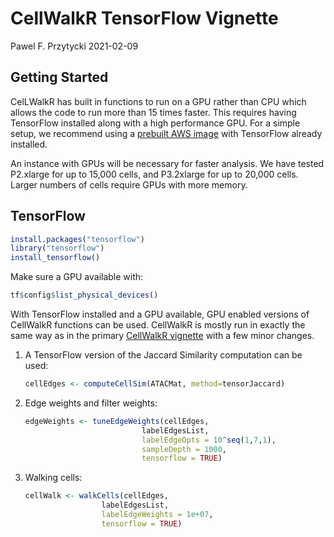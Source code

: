 CellWalkR TensorFlow Vignette
================
Pawel F. Przytycki
2021-02-09

Getting Started
---------------

CelLWalkR has built in functions to run on a GPU rather than CPU which allows the code to run more than 15 times faster. This requires having TensorFlow installed along with a high performance GPU. For a simple setup, we recommend using a [prebuilt AWS image](https://www.louisaslett.com/RStudio_AMI/) with TensorFlow already installed.

An instance with GPUs will be necessary for faster analysis. We have tested P2.xlarge for up to 15,000 cells, and P3.2xlarge for up to 20,000 cells. Larger numbers of cells require GPUs with more memory.

TensorFlow
----------

``` r
install.packages("tensorflow")
library("tensorflow")
install_tensorflow()
```

Make sure a GPU available with:

``` r
tf$config$list_physical_devices()
```

With TensorFlow installed and a GPU available, GPU enabled versions of CellWalkR functions can be used. CellWalkR is mostly run in exactly the same way as in the primary [CellWalkR vignette](CellWalkR_Vignette.md) with a few minor changes.

1.  A TensorFlow version of the Jaccard Similarity computation can be used:

    ``` r
    cellEdges <- computeCellSim(ATACMat, method=tensorJaccard)
    ```

2.  Edge weights and filter weights:

    ``` r
    edgeWeights <- tuneEdgeWeights(cellEdges, 
                              labelEdgesList, 
                              labelEdgeOpts = 10^seq(1,7,1), 
                              sampleDepth = 1000,
                              tensorflow = TRUE)
    ```

3.  Walking cells:

    ``` r
    cellWalk <- walkCells(cellEdges, 
                     labelEdgesList, 
                     labelEdgeWeights = 1e+07,
                     tensorflow = TRUE)
    ```
